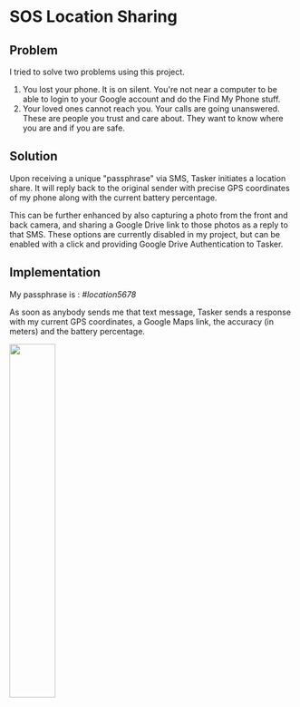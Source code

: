# SOS Location Sharing

## Problem

I tried to solve two problems using this project. 
1. You lost your phone. It is on silent. You're not near a computer to be able to login to your Google account and do the Find My Phone stuff. 
2. Your loved ones cannot reach you. Your calls are going unanswered. These are people you trust and care about. They want to know where you are and if you are safe. 

## Solution

Upon receiving a unique "passphrase" via SMS, Tasker initiates a location share. It will reply back to the original sender with precise GPS coordinates of my phone along with the current battery percentage. 

This can be further enhanced by also capturing a photo from the front and back camera, and sharing a Google Drive link to those photos as a reply to that SMS. These options are currently disabled in my project, but can be enabled with a click and providing Google Drive Authentication to Tasker.

## Implementation 

My passphrase is : _#location5678_ 

As soon as anybody sends me that text message, Tasker sends a response with my current GPS coordinates, a Google Maps link, the accuracy (in meters) and the battery percentage.

<img src = "https://user-images.githubusercontent.com/85018020/147416780-a22e5964-e0a3-4f25-89c9-a40eef0e9da2.png" width=40% />
